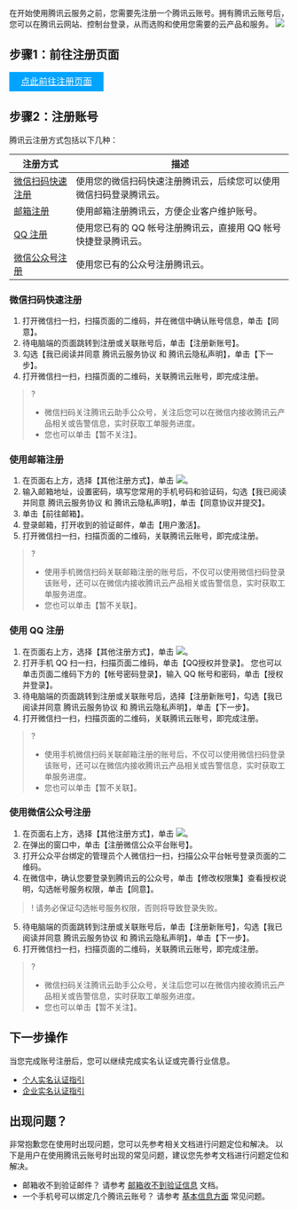 在开始使用腾讯云服务之前，您需要先注册一个腾讯云账号。拥有腾讯云账号后，您可以在腾讯云网站、控制台登录，从而选购和使用您需要的云产品和服务。
![](https://main.qcloudimg.com/raw/a1fb6872b93d8a830bd6a39b315c40af.png)

## 步骤1：前往注册页面

<div style="background-color:#00A4FF; width: 170px; height: 35px; line-height:35px; text-align:center;"><a href="https://cloud.tencent.com/register?s_url=https%3A%2F%2Fcloud.tencent.com%2F" target="_blank"  style="color: white; font-size:16px;">点此前往注册页面</a></div>

## 步骤2：注册账号

腾讯云注册方式包括以下几种：
 
| 注册方式         | 描述                                                         |
| ---------------- | ------------------------------------------------------------ |
| [微信扫码快速注册](#UseWeChatRegister) | 使用您的微信扫码快速注册腾讯云，后续您可以使用微信扫码登录腾讯云。 |
| [邮箱注册](#UseEmailRegister)         | 使用邮箱注册腾讯云，方便企业客户维护账号。                     |
| [QQ 注册](#UseQQRegister)          | 使用您已有的 QQ 帐号注册腾讯云，直接用 QQ 帐号快捷登录腾讯云。     |
| [微信公众号注册](#UseWeChatPublicRegister)  | 使用您已有的公众号注册腾讯云。                                 |

<span id="UseWeChatRegister"></span>
### 微信扫码快速注册

1. 打开微信扫一扫，扫描页面的二维码，并在微信中确认账号信息，单击【同意】。
2. 待电脑端的页面跳转到注册或关联账号后，单击【注册新账号】。
3. 勾选【我已阅读并同意 腾讯云服务协议 和 腾讯云隐私声明】，单击【下一步】。
4. 打开微信扫一扫，扫描页面的二维码，关联腾讯云账号，即完成注册。
>? 
> - 微信扫码关注腾讯云助手公众号，关注后您可以在微信内接收腾讯云产品相关或告警信息，实时获取工单服务进度。
> - 您也可以单击【暂不关注】。
>

<span id="UseEmailRegister"></span>
### 使用邮箱注册

1. 在页面右上方，选择【其他注册方式】，单击 ![](https://main.qcloudimg.com/raw/4d058827d2543800902818d9bb42a0e4.png)。
2. 输入邮箱地址，设置密码，填写您常用的手机号码和验证码，勾选【我已阅读并同意 腾讯云服务协议 和 腾讯云隐私声明】，单击【同意协议并提交】。
3. 单击【前往邮箱】。
4. 登录邮箱，打开收到的验证邮件，单击【用户激活】。
5. 打开微信扫一扫，扫描页面的二维码，关联腾讯云账号，即完成注册。
>? 
> - 使用手机微信扫码关联邮箱注册的账号后，不仅可以使用微信扫码登录该账号，还可以在微信内接收腾讯云产品相关或告警信息，实时获取工单服务进度。
> - 您也可以单击【暂不关联】。
>

<span id="UseQQRegister"></span>
###  使用 QQ 注册

1. 在页面右上方，选择【其他注册方式】，单击 ![](https://main.qcloudimg.com/raw/ac740309338da1881168878ea92c132a.png)。
2. 打开手机 QQ 扫一扫，扫描页面二维码，单击【QQ授权并登录】。
您也可以单击页面二维码下方的【帐号密码登录】，输入 QQ 帐号和密码，单击【授权并登录】。
3. 待电脑端的页面跳转到注册或关联账号后，选择【注册新账号】，勾选【我已阅读并同意 腾讯云服务协议 和 腾讯云隐私声明】，单击【下一步】。
4. 打开微信扫一扫，扫描页面的二维码，关联腾讯云账号，即完成注册。
>? 
> - 使用手机微信扫码关联邮箱注册的账号后，不仅可以使用微信扫码登录该账号，还可以在微信内接收腾讯云产品相关或告警信息，实时获取工单服务进度。
> - 您也可以单击【暂不关联】。
>

<span id="UseWeChatPublicRegister"></span>
### 使用微信公众号注册

1. 在页面右上方，选择【其他注册方式】，单击 ![](https://main.qcloudimg.com/raw/1b07e1cdc0d4db15c8f83e5c0d6a3165.png)。
2. 在弹出的窗口中，单击【注册微信公众平台账号】。
3. 打开公众平台绑定的管理员个人微信扫一扫，扫描公众平台帐号登录页面的二维码。
4. 在微信中，确认您要登录到腾讯云的公众号，单击【修改权限集】查看授权说明，勾选帐号服务权限，单击【同意】。 
>! 请务必保证勾选帐号服务权限，否则将导致登录失败。
>
5. 待电脑端的页面跳转到注册或关联账号后，单击【注册新账号】，勾选【我已阅读并同意 腾讯云服务协议 和 腾讯云隐私声明】，单击【下一步】。
6. 打开微信扫一扫，扫描页面的二维码，关联腾讯云账号，即完成注册。
>? 
> - 微信扫码关注腾讯云助手公众号，关注后您可以在微信内接收腾讯云产品相关或告警信息，实时获取工单服务进度。
> - 您也可以单击【暂不关注】。
>

## 下一步操作

当您完成账号注册后，您可以继续完成实名认证或完善行业信息。
- [个人实名认证指引](https://cloud.tencent.com/document/product/378/10495)
- [企业实名认证指引](https://cloud.tencent.com/document/product/378/10496)


## 出现问题？

非常抱歉您在使用时出现问题，您可以先参考相关文档进行问题定位和解决。
以下是用户在使用腾讯云账号时出现的常见问题，建议您先参考文档进行问题定位和解决。
- 邮箱收不到验证邮件？
请参考 [邮箱收不到验证信息](https://cloud.tencent.com/document/product/378/56831) 文档。
- 一个手机号可以绑定几个腾讯云账号？
请参考 [基本信息方面](https://cloud.tencent.com/document/product/378/17358#.E4.B8.80.E4.B8.AA.E6.89.8B.E6.9C.BA.E5.8F.B7.E7.A0.81.E5.8F.AF.E4.BB.A5.E7.BB.91.E5.AE.9A.E5.87.A0.E4.B8.AA.E8.85.BE.E8.AE.AF.E4.BA.91.E8.B4.A6.E5.8F.B7.EF.BC.9F) 常见问题。




